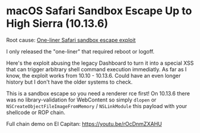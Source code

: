 # macOS Safari Sandbox Escape Up to High Sierra (10.13.6)

Root cause: [One-liner Safari sandbox escape exploit](https://codecolor.ist/2019/03/26/one-liner-safari-sandbox-escape-exploit/)

I only released the "one-liner" that required reboot or logoff.

Here's the exploit abusing the legacy Dashboard to turn it into a special XSS that can trigger arbitrary shell command execution immediatly. As far as I know, the exploit works from 10.10 - 10.13.6. Could have an even longer history but I don't have the older systems to check.

This is a sandbox escape so you need a renderer rce first! On 10.13.6 there was no library-validation for WebContent so simply `dlopen` or `NSCreateObjectFileImageFromMemory` / `NSLinkModule` this payload with your shellcode or ROP chain.

Full chain demo on El Capitan:
https://youtu.be/rOcDnmZXAHU